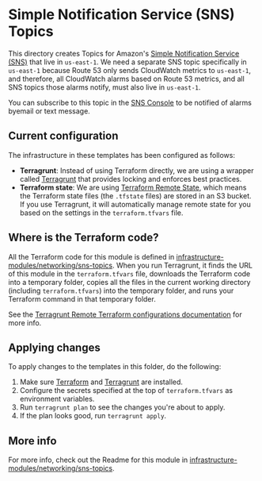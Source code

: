 # Simple Notification Service (SNS) Topics

This directory creates Topics for Amazon's [Simple Notification Service (SNS)](https://aws.amazon.com/sns/) that live 
in `us-east-1`. We need a separate SNS topic specifically in `us-east-1` because Route 53 only sends CloudWatch metrics 
to `us-east-1`, and therefore, all CloudWatch alarms based on Route 53 metrics, and all SNS topics those alarms notify, 
must also live in `us-east-1`.

You can subscribe to this topic in the [SNS Console](https://console.aws.amazon.com/sns/v2/home?region=us-east-1#/topics) 
to be notified of alarms byemail or text message.




## Current configuration

The infrastructure in these templates has been configured as follows:

* **Terragrunt**: Instead of using Terraform directly, we are using a wrapper called
  [Terragrunt](https://github.com/gruntwork-io/terragrunt) that provides locking and enforces best practices.
* **Terraform state**: We are using [Terraform Remote State](https://www.terraform.io/docs/state/remote/), which
  means the Terraform state files (the `.tfstate` files) are stored in an S3 bucket. If you use Terragrunt, it will
  automatically manage remote state for you based on the settings in the `terraform.tfvars` file.




## Where is the Terraform code?

All the Terraform code for this module is defined in [infrastructure-modules/networking/sns-topics](https://github.com/Veeps-Hosting/infrastructure-modules/tree/master/networking/sns-topics).
When you run Terragrunt, it finds the URL of this module in the `terraform.tfvars` file, downloads the Terraform code into
a temporary folder, copies all the files in the current working directory (including `terraform.tfvars`) into the
temporary folder, and runs your Terraform command in that temporary folder.

See the [Terragrunt Remote Terraform configurations
documentation](https://github.com/gruntwork-io/terragrunt#remote-terraform-configurations) for more info.




## Applying changes

To apply changes to the templates in this folder, do the following:

1. Make sure [Terraform](https://www.terraform.io/) and [Terragrunt](https://github.com/gruntwork-io/terragrunt) are
   installed.
1. Configure the secrets specified at the top of `terraform.tfvars` as environment variables.
1. Run `terragrunt plan` to see the changes you're about to apply.
1. If the plan looks good, run `terragrunt apply`.




## More info

For more info, check out the Readme for this module in [infrastructure-modules/networking/sns-topics](https://github.com/Veeps-Hosting/infrastructure-modules/tree/master/networking/sns-topics).